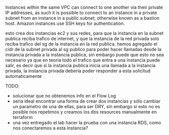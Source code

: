 Instances within the same VPC can connect to one another via their private IP addresses, as such it is possible to connect to an instance in a private subnet from an instance in a public subnet; otherwise known as a bastion host. Amazon instances use SSH keys for authentication.

esto crea dos instancias ec2 y sus redes, para que la instancia en la subnet publica reciba trafico de internet, y que la instancia de la red privada solo reciba trafico del sg de la instancia en la red publica. hemos agregado el cidr de la subnet privada al sg publico para poder hacer llamadas desde la instancia privada a la instancia publica, sin embargo puede que esto no sea necesario ya que en teoria todo el trafico que entra a una instancia puede salir, es decir que si la instancia publica inicia una llamada a la instancia privada, la instancia privada debería poder responder a esta solicitud automaticamente

TODO:

- solucionar que no obtenemos info en el Flow Log
- sería ideal encontrar una forma de crear dos instancias y sólo cambiar un parametro de una de ellas, para ser DRY, sin embargo si esto no es posible nos repetimos y creamos los dos resources manualmente en terraform
- una vez entregado el lab hacer la prueba con una instancia RDS, como nos conectaremos a esta instancia?
